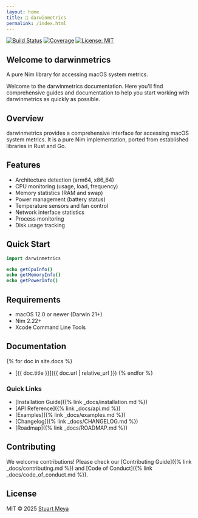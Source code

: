 ```yaml
---
layout: home
title: 🐹 darwinmetrics
permalink: /index.html
---
```


<div class="badges">
<a href="https://github.com/sm-moshi/darwinmetrics/actions/workflows/build.yml"><img src="https://github.com/sm-moshi/darwinmetrics/actions/workflows/build.yml/badge.svg?branch=main" alt="Build Status"></a>
<a href="https://codecov.io/gh/sm-moshi/darwinmetrics"><img src="https://codecov.io/gh/sm-moshi/darwinmetrics/branch/main/graph/badge.svg" alt="Coverage"></a>
<a href="LICENSE"><img src="https://img.shields.io/badge/License-MIT-blue.svg" alt="License: MIT"></a>
</div>

## Welcome to darwinmetrics

A pure Nim library for accessing macOS system metrics.

Welcome to the darwinmetrics documentation. Here you'll find comprehensive guides and documentation to help you start working with darwinmetrics as quickly as possible.

## Overview

darwinmetrics provides a comprehensive interface for accessing macOS system metrics. It is a pure Nim implementation, ported from established libraries in Rust and Go.

## Features

- Architecture detection (arm64, x86_64)
- CPU monitoring (usage, load, frequency)
- Memory statistics (RAM and swap)
- Power management (battery status)
- Temperature sensors and fan control
- Network interface statistics
- Process monitoring
- Disk usage tracking

## Quick Start

```nim
import darwinmetrics

echo getCpuInfo()
echo getMemoryInfo()
echo getPowerInfo()
```

## Requirements

- macOS 12.0 or newer (Darwin 21+)
- Nim 2.22+
- Xcode Command Line Tools

## Documentation

{% for doc in site.docs %}

- [{{ doc.title }}]({{ doc.url | relative_url }})
{% endfor %}

### Quick Links
<!-- markdownlint-disable MD037 -->
- [Installation Guide]({% link _docs/installation.md %})
- [API Reference]({% link _docs/api.md %})
- [Examples]({% link _docs/examples.md %})
- [Changelog]({% link _docs/CHANGELOG.md %})
- [Roadmap]({% link _docs/ROADMAP.md %})

## Contributing
<!-- markdownlint-disable MD037 -->
We welcome contributions! Please check our [Contributing Guide]({% link _docs/contributing.md %}) and [Code of Conduct]({% link _docs/code_of_conduct.md %}).

## License

MIT © 2025 [Stuart Meya](https://github.com/sm-moshi)
